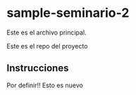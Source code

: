 # sample-seminario-2

Este es el archivo principal.

Este es el repo del proyecto


## Instrucciones
Por definir!! Esto es nuevo